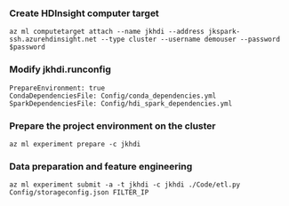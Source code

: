 ### Create HDInsight computer target
```
az ml computetarget attach --name jkhdi --address jkspark-ssh.azurehdinsight.net --type cluster --username demouser --password $password 
```
### Modify jkhdi.runconfig
```
PrepareEnvironment: true 
CondaDependenciesFile: Config/conda_dependencies.yml 
SparkDependenciesFile: Config/hdi_spark_dependencies.yml
```

### Prepare the project environment on the cluster
```
az ml experiment prepare -c jkhdi
```

### Data preparation and feature engineering
```
az ml experiment submit -a -t jkhdi -c jkhdi ./Code/etl.py Config/storageconfig.json FILTER_IP
```


